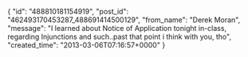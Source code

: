  {
   "id": "488810181154919",
   "post_id": "462493170453287_488691414500129",
   "from_name": "Derek Moran",
   "message": "I learned about Notice of Application tonight in-class, regarding Injunctions and such..past that point i think with you, tho",
   "created_time": "2013-03-06T07:16:57+0000"
 }

